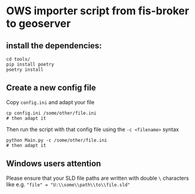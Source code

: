 # OWS importer script from fis-broker to geoserver

## install the dependencies:


```shell
cd tools/
pip install poetry
poetry install
```

## Create a new config file

Copy `config.ini` and adapt your file

```shell
cp config.ini /some/other/file.ini
# then adapt it 
```

Then run the script with that config file using the `-c <filename>` syntax

```shell
python Main.py -c /some/other/file.ini
# then adapt it 
```


## Windows users attention

Please ensure that your SLD file paths are written with double `\` characters like e.g. `"file" = "U:\\some\\path\\to\\file.sld"`
